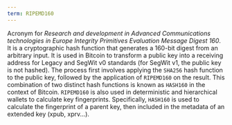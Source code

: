 ```yaml
---
term: RIPEMD160
---
```


Acronym for *Research and development in Advanced Communications technologies in Europe Integrity Primitives Evaluation Message Digest 160*. It is a cryptographic hash function that generates a 160-bit digest from an arbitrary input. It is used in Bitcoin to transform a public key into a receiving address for Legacy and SegWit v0 standards (for SegWit v1, the public key is not hashed). The process first involves applying the `SHA256` hash function to the public key, followed by the application of `RIPEMD160` on the result. This combination of two distinct hash functions is known as `HASH160` in the context of Bitcoin. `RIPEMD160` is also used in deterministic and hierarchical wallets to calculate key fingerprints. Specifically, `HASH160` is used to calculate the fingerprint of a parent key, then included in the metadata of an extended key (xpub, xprv...).

